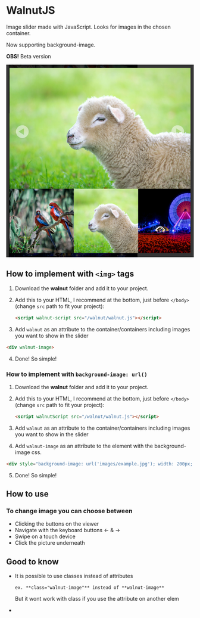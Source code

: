 # WalnutJS

Image slider made with JavaScript. Looks for images in the chosen container. 

Now supporting background-image.

__OBS!__ Beta version

![Screen shot](screen_shot.jpg)

## How to implement with `<img>` tags

1. Download the __walnut__ folder and add it to your project.

2. Add this to your HTML, I recommend at the bottom, just before `</body>` (change `src` path to fit your project):
	```html
	<script walnut-script src="/walnut/walnut.js"></script>
	```

3. Add `walnut` as an attribute to the container/containers including images you want to show in the slider
  ```html
  <div walnut-image>
  ```

4. Done! So simple!


### How to implement with `background-image: url()`

1. Download the __walnut__ folder and add it to your project.

2. Add this to your HTML, I recommend at the bottom, just before `</body>` (change `src` path to fit your project):
	```html
	<script walnutScript src="/walnut/walnut.js"></script>
	```
3. Add `walnut` as an attribute to the container/containers including images you want to show in the slider

4. Add `walnut-image` as an attribute to the element with the background-image css.
  ```html
  <div style="background-image: url('images/example.jpg'); width: 200px; height: 200px;" walnut-image></div>
  ```

5. Done! So simple!


## How to use
### To change image you can choose between 
   
- Clicking the buttons on the viewer
- Navigate with the keyboard buttons <- & ->
- Swipe on a touch device
- Click the picture underneath


## Good to know

- It is possible to use classes instead of attributes
  ```
  ex. **class="walnut-image"** instead of **walnut-image**
  ```
  But it wont work with class if you use the attribute on another elem

- 
